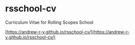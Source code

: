 # rsschool-cv
Curriculum Vitae for Rolling Scopes School

[https://andrew-r-y.github.io/rsschool-cv/](https://andrew-r-y.github.io/rsschool-cv/)